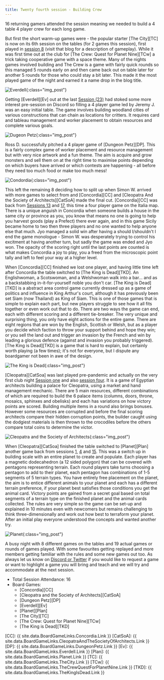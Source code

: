 ```yaml
---
title: Twenty fourth session - Building Crew
---
```



16 returning gamers attended the session meaning we needed to build a 4 table 4 player crew for each long game.


But first the short warm-up games were - the popular starter [The City][TC] is now on its 6th session on the tables (for 2 games this session), first played in [session 8][8] (visit that blog for a description of gameplay). While it was first time out at the club for [The Crew: Quest for Planet Nine][TCw] a trick taking cooperative game with a space theme. Many of the nights games involved building and The Crew is a game with fairly quick rounds so this managed 5 rounds early on and then came back out on table later for another 5 rounds for those who could stay a bit later. This made it the most played game of the night and earned it a name drop in the blog title.

![Everdell](/images/posts/2022_02_23/Everdell01.jpg "Everdell"){:class="img_post"}

Getting [Everdell][Ev] out at the last [Session (23)][23] had stoked some more interest pre-session on Discord so filling a 4 player game led by Jeremy J. was an easy initial table. The game involves building woodland cities of various constructions that can chain as locations for critters. It requires card and tableau management and worker placement to obtain resources and complete various goals.

![Dugeon Petz](/images/posts/2022_02_23/DungeonPetz01.jpg "Dungeon Petz"){:class="img_post"}

Ross D. successfully pitched a 4 player game of [Dungeon Petz][DP]. This is a fairly complex game of worker placement and resource management but with very nice artwork and a fun theme. The aim is acquire and grow monsters and sell them on at the right time to maximise points depending on which buyers have arrived or which contests are happening - all before they need too much food or make too much mess!

![Condordia](/images/posts/2022_02_23/Concordia01.jpg "concordia"){:class="img_post"}

This left the remaining 8 deciding how to split up when Simon W. arrived with more games to select from and [Concordia][CC] and [Cleopatra And the Society of Architects][CatSoA] made the final cut. [Concordia][CC] was back from [Sessions 13][13] and [17][17], this time a four player game on the Italia map. There is a unique anguish in Concordia when someone builds a house in the same city or province as you, you know that means no one is going to help you harvest goods (play a Prefect) there ever again, and in this game Sicily became home to two then three players and no one wanted to help anyone else that much. Jyo managed a solid win after having a should I/shouldn't I end the game monologue - Simon W. was desperately trying to control his excitment at having another turn, but sadly the game was ended and Jyo won. The opacity of the scoring right until the last points are counted is what makes Concordia a joy to play, you a freed from the microscopic point tally and left to feel your way at a higher level. 

When [Concordia][CC] finished we lost one player, and having little time left after Concordia the table switched to [The King is Dead][TKD]. An Englishwoman, a Scotswoman, and a Welshwoman walk into a bar... and as a backstabbing in-it-for-yourself noble you don't car. [The King is Dead][TKD] is a abstract area control game currently dressed up as a game of politics and influence in King Arthur's court, although it has previously been set Siam (now Thailand) as King of Siam. This is one of those games that is simple to explain each part, but new players struggle to see how it all fits together or even work out that to do. There are two ways the game can end, each with different scoring and a different tie-breaker. The very unique and surprising thing, you only have eight actions for the entire game. There are eight regions that are won by the English, Scottish or Welsh, but as a player you decide which faction to throw your support behind and hope they win; or you sell the land out and trigger an invasion by the French and win by leading a glorious defence (against and invasion you probably triggered). [The King is Dead][TKD] is a game that is hard to explain, but certainly worth playing (a few times); it's not for everyone, but I dispute any boardgamer not been in awe of the design.

![The King is Dead](/images/posts/2022_02_23/TheKingIsDead01.jpg "The King is Dead"){:class="img_post"}

[Cleopatra][CatSoa] was last played pre-pandemic and actually on the very first club night [Session one][1] and also [session four][4]. It is a game of Egyptian architects building a palace for Cleopatra, using a market and hand management mechanic. There are 5 main resources, different combinations of which are required to build the 6 palace items (columns, doors, throne, mosaics, sphinxes and obelisks) and each has variations on how victory points are scored. Building multiple items in a round also brings bonuses. However some resources are corrupted and before the final scoring architects compare their hidden corruption points, the builder caught using the dodgiest materials is then thrown to the crocodiles before the others compare total coins to determine the victor.

![Cleopatra and the Society of Architects](/images/posts/2022_02_23/Cleopatra01.jpg "Cleopatra and the Society of Architects"){:class="img_post"}

When [Cleopatra][CatSoa] finished the table switched to [Planet][Plan] another game back from sessions [1][1], [4][4] and [15][15]. This was a switch up in building scale with an entire planet to create and populate. Each player has a magnetic dodecahedron (a 12 sided polygon) that can be covered with pentagons representing terrain. Each round players take turns choosing a pentagon to add to their planet, each pentagon has combinations of 1-5 segments of 5 terrain types. You have entirely free placement on the planet, the aim is to entice different animals to your planet and each has a different terrain preference, if your planet best satisfies those conditions you get the animal card. Victory points are gained from a secret goal based on total segments of a terrain type on the finished planet and the animal cards collected. The rules are very simple so the game can be set-up and explained in 10 minutes even with newcomers but remains challenging to think three-dimensionally and work out how best to terraform your planet. After an initial play everyone understood the concepts and wanted another try.

![Planet](/images/posts/2022_02_23/Planet01.jpg "Planet"){:class="img_post"}

A busy night with 8 different games on the tables and 19 actual games or rounds of games played. With some favourites getting replayed and more members getting familiar with the rules and some new games out too. As always let us know on [Discord or Twitter][Contact] if you would like to request a game or want to highlight a game you will bring and teach and we will try and accommodate at the next session.

* Total Session Attendance: 16
* Board Games:
	 * [Concordia][CC]
	 * [Cleopatra and the Society of Architects][CatSoA]
	 * [Dungeon Petz][DP]
	 * [Everdell][Ev]
	 * [Planet][Plan]
	 * [The City][TC]
	 * [The Crew: Quest for Planet Nine][TCw]
	 * [The King is Dead][TKD]
	 
[1]: /2019/09/11/first-session.html
[4]: /2019/10/23/fourth-session.html
[8]: /2020/01/15/eighth-session.html
[13]: /2021/08/25/thirteenth-session.html
[15]: /2021/09/22/fifteenth-session.html
[17]: /2021/10/20/seventeenth-session.html
[23]: /2022/02/09/twentythird-session.html   

[CC]: {{ site.data.BoardGameLinks.Concordia.Link }}
[CatSoA]: {{ site.data.BoardGameLinks.CleopatraAndTheSocietyOfArchitects.Link }}
[DP]: {{ site.data.BoardGameLinks.DungeonPetz.Link }}
[Ev]: {{ site.data.BoardGameLinks.Everdell.Link }}
[Plan]: {{ site.data.BoardGameLinks.Planet.Link }}
[TC]: {{ site.data.BoardGameLinks.TheCity.Link }}
[TCw]: {{ site.data.BoardGameLinks.TheCrewQuestForPlanetNine.Link }}
[TKD]: {{ site.data.BoardGameLinks.TheKingIsDead.Link }}


[Contact]: /Contact.html
